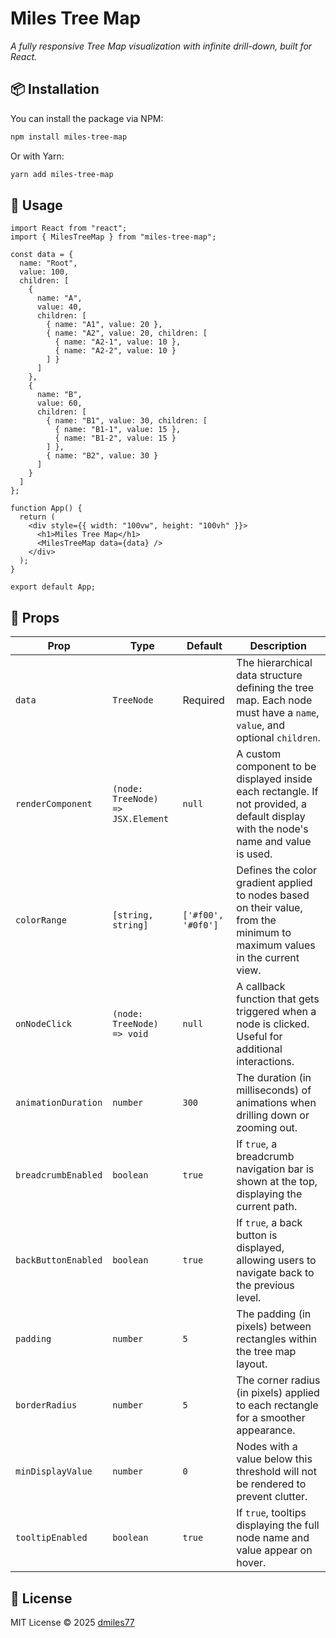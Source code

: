 # Miles Tree Map

*A fully responsive Tree Map visualization with infinite drill-down, built for React.*

## 📦 Installation

You can install the package via NPM:

```sh
npm install miles-tree-map
```

Or with Yarn:

```sh
yarn add miles-tree-map
```

## 🚀 Usage

```tsx
import React from "react";
import { MilesTreeMap } from "miles-tree-map";

const data = {
  name: "Root",
  value: 100,
  children: [
    { 
      name: "A", 
      value: 40, 
      children: [
        { name: "A1", value: 20 },
        { name: "A2", value: 20, children: [
          { name: "A2-1", value: 10 },
          { name: "A2-2", value: 10 }
        ] }
      ]
    },
    { 
      name: "B", 
      value: 60, 
      children: [
        { name: "B1", value: 30, children: [
          { name: "B1-1", value: 15 },
          { name: "B1-2", value: 15 }
        ] },
        { name: "B2", value: 30 }
      ] 
    }
  ]
};

function App() {
  return (
    <div style={{ width: "100vw", height: "100vh" }}>
      <h1>Miles Tree Map</h1>
      <MilesTreeMap data={data} />
    </div>
  );
}

export default App;
```

## 🔧 Props

| Prop | Type | Default | Description |
|------|------|---------|-------------|
| `data` | `TreeNode` | Required | The hierarchical data structure defining the tree map. Each node must have a `name`, `value`, and optional `children`. |
| `renderComponent` | `(node: TreeNode) => JSX.Element` | `null` | A custom component to be displayed inside each rectangle. If not provided, a default display with the node's name and value is used. |
| `colorRange` | `[string, string]` | `['#f00', '#0f0']` | Defines the color gradient applied to nodes based on their value, from the minimum to maximum values in the current view. |
| `onNodeClick` | `(node: TreeNode) => void` | `null` | A callback function that gets triggered when a node is clicked. Useful for additional interactions. |
| `animationDuration` | `number` | `300` | The duration (in milliseconds) of animations when drilling down or zooming out. |
| `breadcrumbEnabled` | `boolean` | `true` | If `true`, a breadcrumb navigation bar is shown at the top, displaying the current path. |
| `backButtonEnabled` | `boolean` | `true` | If `true`, a back button is displayed, allowing users to navigate back to the previous level. |
| `padding` | `number` | `5` | The padding (in pixels) between rectangles within the tree map layout. |
| `borderRadius` | `number` | `5` | The corner radius (in pixels) applied to each rectangle for a smoother appearance. |
| `minDisplayValue` | `number` | `0` | Nodes with a value below this threshold will not be rendered to prevent clutter. |
| `tooltipEnabled` | `boolean` | `true` | If `true`, tooltips displaying the full node name and value appear on hover. |

## 📜 License

MIT License © 2025 [dmiles77](https://github.com/dmiles77)
